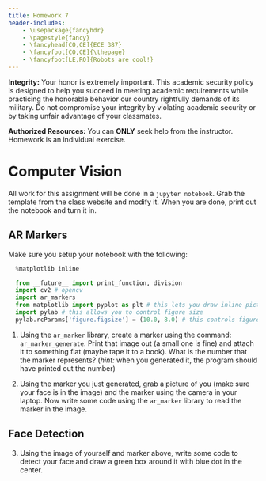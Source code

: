 ```yaml
---
title: Homework 7
header-includes:
    - \usepackage{fancyhdr}
    - \pagestyle{fancy}
    - \fancyhead[CO,CE]{ECE 387}
    - \fancyfoot[CO,CE]{\thepage}
    - \fancyfoot[LE,RO]{Robots are cool!}
---
```


**Integrity:** Your honor is extremely important.  This academic security policy is designed to help you succeed in meeting academic requirements while practicing the honorable behavior our country rightfully demands of its military.  Do not compromise your integrity by violating academic security or by taking unfair advantage of your classmates.

**Authorized Resources:** You can **ONLY** seek help from the instructor. Homework
is an individual exercise.

# Computer Vision

All work for this assignment will be done in a `jupyter notebook`. Grab the
template from the class website and modify it. When you are done, print out
the notebook and turn it in.

## AR Markers

Make sure you setup your notebook with the following:

```python
  %matplotlib inline

  from __future__ import print_function, division
  import cv2 # opencv
  import ar_markers
  from matplotlib import pyplot as plt # this lets you draw inline pictures in the notebooks
  import pylab # this allows you to control figure size
  pylab.rcParams['figure.figsize'] = (10.0, 8.0) # this controls figure size in the notebook
```


1. Using the `ar_marker` library, create a marker using the command: `ar_marker_generate`.
Print that image out (a small one is fine) and attach it to something flat (maybe
tape it to a book). What is the number that the marker represents? (*hint:* when
you generated it, the program should have printed out the number)

2. Using the marker you just generated, grab a picture of you (make sure your face
  is in the image) and the marker using the camera in your laptop. Now write
  some code using the `ar_marker` library to read the marker in the image.

## Face Detection

3. Using the image of yourself and marker above, write some code to detect your face
and draw a green box around it with blue dot in the center.
